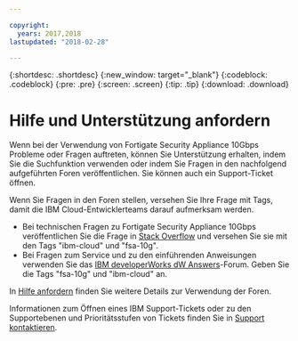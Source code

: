 ```yaml
---

copyright:
  years: 2017,2018
lastupdated: "2018-02-28"

---
```


{:shortdesc: .shortdesc}
{:new_window: target="_blank"}
{:codeblock: .codeblock}
{:pre: .pre}
{:screen: .screen}
{:tip: .tip}
{:download: .download}

# Hilfe und Unterstützung anfordern

Wenn bei der Verwendung von Fortigate Security Appliance 10Gbps Probleme oder Fragen auftreten, können Sie Unterstützung erhalten, indem Sie die Suchfunktion verwenden oder indem Sie Fragen in den nachfolgend aufgeführten Foren veröffentlichen. Sie können auch ein Support-Ticket öffnen.

Wenn Sie Fragen in den Foren stellen, versehen Sie Ihre Frage mit Tags, damit die IBM Cloud-Entwicklerteams darauf aufmerksam werden.

* Bei technischen Fragen zu Fortigate Security Appliance 10Gbps veröffentlichen Sie die Frage in [Stack Overflow](https://stackoverflow.com/search?q=fsa-10g+ibm-cloud) und versehen Sie sie mit den Tags "ibm-cloud" und "fsa-10g".
* Bei Fragen zum Service und zu den einführenden Anweisungen verwenden Sie das [IBM developerWorks dW Answers](https://developer.ibm.com/answers/topics/fsa-10g.html?smartspace=ibm-cloud)-Forum. Geben Sie die Tags "fsa-10g" und "ibm-cloud" an.

In [Hilfe anfordern](https://console.bluemix.net/docs/support/index.html#getting-help) finden Sie weitere Details zur Verwendung der Foren.

Informationen zum Öffnen eines IBM Support-Tickets oder zu den Supportebenen und Prioritätsstufen von Tickets finden Sie in [Support kontaktieren](https://console.bluemix.net/docs/support/index.html#contacting-support).
